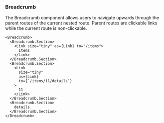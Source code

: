 ### Breadcrumb

The Breadcrumb component allows users to navigate upwards through the parent routes of the current nested route. Parent routes are clickable links while the current route is non-clickable.

```
<Breadcrumb>
  <Breadcrumb.Section>
    <Link size="tiny" as={Link} to="/items">
      Items
    </Link>
  </Breadcrumb.Section>
  <Breadcrumb.Section>
    <Link
      size="tiny"
      as={Link}
      to={`/items/11/details`}
    >
      11
    </Link>
  </Breadcrumb.Section>
  <Breadcrumb.Section>
    details
  </Breadcrumb.Section>
</Breadcrumb>
```
